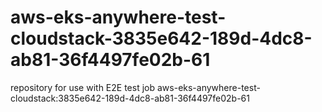 # aws-eks-anywhere-test-cloudstack-3835e642-189d-4dc8-ab81-36f4497fe02b-61
repository for use with E2E test job aws-eks-anywhere-test-cloudstack:3835e642-189d-4dc8-ab81-36f4497fe02b-61

